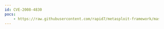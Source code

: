 ```yaml
---
id: CVE-2008-4830
pocs:
    - https://raw.githubusercontent.com/rapid7/metasploit-framework/master/modules/exploits/windows/browser/enjoysapgui_comp_download.rb
---
```

